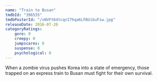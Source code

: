 ```yaml
---
name: "Train to Busan"
tmdbId: "396535"
tmdbPosterId: "/vNVFt6dtcqnI7hqa6LFBUibuFiw.jpg"
releaseDate: 2016-07-20
categoryRatings:
    gore: 0
    creepy: 0
    jumpscares: 0
    suspense: 0
    psychological: 0
---
```

When a zombie virus pushes Korea into a state of emergency, those trapped on an express train to Busan must fight for their own survival.
